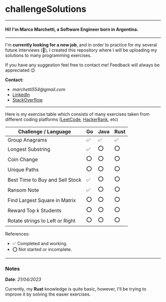 # challengeSolutions

---

#### Hi! I'm Marco Marchetti, a Software Engineer born in Argentina.

---

I'm **currently looking for a new job**, and in order to practice for my several future interviews (:crossed_fingers:),
I created
this repository where I will be uploading my solutions to many programming exercises.

If you have any suggestion feel free to contact me! Feedback will always be appreciated :wink:

**Contact:**

* _marchetti554@gmail.com_
* [LinkedIn](https://www.linkedin.com/in/marco-marchetti-371388140/)
* [StackOverflow](https://stackoverflow.com/users/9727284/marco-marchetti)

---

Here is my exercise table which consists of many exercises taken from different coding
platforms ([LeetCode](https://leetcode.com/), [HackerRank](https://www.hackerrank.com/), etc)

| Challenge / Language            | Go  | Java | Rust |
|---------------------------------|-----|------|------|
| Group Anagrams                  | ✅   | ✅    | ✅    |
| Longest Substring               | ✅   | :o:  | :o:  |
| Coin Change                     | :o: | :o:  | :o:  |
| Unique Paths                    | :o: | :o:  | :o:  |
| Best Time to Buy and Sell Stock | ✅   | :o:  | :o:  |
| Ransom Note                     | ✅   | :o:  | :o:  |
| Find Largest Square in Matrix   | :o: | :o:  | :o:  |
| Reward Top k Students           | :o: | :o:  | :o:  |
| Rotate strings to Left or Right | :o: | :o:  | :o:  |

References:

* ✅ Completed and working.
* :o: Not started or incomplete.

--- 

### Notes

**Date**: _21/04/2023_

Currently, my **Rust** knowledge is quite basic, however, I'll be trying to improve it by solving the easier exercises. 